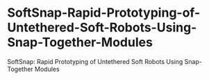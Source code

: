 # SoftSnap-Rapid-Prototyping-of-Untethered-Soft-Robots-Using-Snap-Together-Modules
SoftSnap: Rapid Prototyping of Untethered Soft Robots Using Snap-Together Modules
